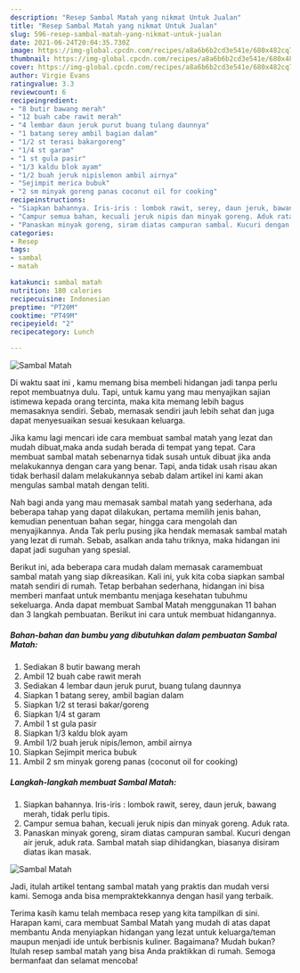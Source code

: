 ```yaml
---
description: "Resep Sambal Matah yang nikmat Untuk Jualan"
title: "Resep Sambal Matah yang nikmat Untuk Jualan"
slug: 596-resep-sambal-matah-yang-nikmat-untuk-jualan
date: 2021-06-24T20:04:35.730Z
image: https://img-global.cpcdn.com/recipes/a8a6b6b2cd3e541e/680x482cq70/sambal-matah-foto-resep-utama.jpg
thumbnail: https://img-global.cpcdn.com/recipes/a8a6b6b2cd3e541e/680x482cq70/sambal-matah-foto-resep-utama.jpg
cover: https://img-global.cpcdn.com/recipes/a8a6b6b2cd3e541e/680x482cq70/sambal-matah-foto-resep-utama.jpg
author: Virgie Evans
ratingvalue: 3.3
reviewcount: 6
recipeingredient:
- "8 butir bawang merah"
- "12 buah cabe rawit merah"
- "4 lembar daun jeruk purut buang tulang daunnya"
- "1 batang serey ambil bagian dalam"
- "1/2 st terasi bakargoreng"
- "1/4 st garam"
- "1 st gula pasir"
- "1/3 kaldu blok ayam"
- "1/2 buah jeruk nipislemon ambil airnya"
- "Sejimpit merica bubuk"
- "2 sm minyak goreng panas coconut oil for cooking"
recipeinstructions:
- "Siapkan bahannya. Iris-iris : lombok rawit, serey, daun jeruk, bawang merah, tidak perlu tipis."
- "Campur semua bahan, kecuali jeruk nipis dan minyak goreng. Aduk rata."
- "Panaskan minyak goreng, siram diatas campuran sambal. Kucuri dengan air jeruk, aduk rata. Sambal matah siap dihidangkan, biasanya disiram diatas ikan masak."
categories:
- Resep
tags:
- sambal
- matah

katakunci: sambal matah 
nutrition: 180 calories
recipecuisine: Indonesian
preptime: "PT20M"
cooktime: "PT49M"
recipeyield: "2"
recipecategory: Lunch

---
```



![Sambal Matah](https://img-global.cpcdn.com/recipes/a8a6b6b2cd3e541e/680x482cq70/sambal-matah-foto-resep-utama.jpg)

Di waktu  saat ini , kamu memang bisa membeli hidangan jadi tanpa perlu repot membuatnya dulu. Tapi, untuk kamu yang mau menyajikan sajian istimewa kepada orang tercinta, maka kita memang lebih bagus memasaknya sendiri. Sebab, memasak sendiri jauh lebih sehat dan juga dapat menyesuaikan sesuai kesukaan keluarga.

Jika kamu lagi mencari ide cara membuat sambal matah yang lezat dan mudah dibuat,maka anda sudah berada di tempat yang tepat. Cara membuat sambal matah  sebenarnya tidak susah untuk dibuat jika anda melakukannya dengan cara yang benar. Tapi, anda tidak usah risau akan tidak berhasil dalam melakukannya 
sebab dalam artikel ini kami akan mengulas sambal matah dengan teliti.  



Nah bagi anda yang mau memasak sambal matah yang sederhana, ada beberapa tahap yang dapat dilakukan, pertama memilih jenis bahan, kemudian penentuan bahan segar, hingga cara mengolah dan menyajikannya. Anda Tak perlu pusing jika hendak memasak sambal matah yang lezat di rumah. Sebab, asalkan anda  tahu triknya, maka hidangan ini dapat jadi suguhan yang spesial.

Berikut ini, ada beberapa cara mudah dalam memasak caramembuat sambal matah yang siap dikreasikan. Kali ini, yuk kita coba siapkan sambal matah sendiri di rumah. Tetap berbahan sederhana, hidangan ini bisa memberi manfaat untuk membantu menjaga kesehatan tubuhmu sekeluarga. Anda dapat membuat Sambal Matah menggunakan 11 bahan dan 3 langkah pembuatan. Berikut ini cara untuk membuat hidangannya.

<!--inarticleads1-->

##### Bahan-bahan dan bumbu yang dibutuhkan dalam pembuatan Sambal Matah:

1. Sediakan 8 butir bawang merah
1. Ambil 12 buah cabe rawit merah
1. Sediakan 4 lembar daun jeruk purut, buang tulang daunnya
1. Siapkan 1 batang serey, ambil bagian dalam
1. Siapkan 1/2 st terasi bakar/goreng
1. Siapkan 1/4 st garam
1. Ambil 1 st gula pasir
1. Siapkan 1/3 kaldu blok ayam
1. Ambil 1/2 buah jeruk nipis/lemon, ambil airnya
1. Siapkan Sejimpit merica bubuk
1. Ambil 2 sm minyak goreng panas (coconut oil for cooking)




<!--inarticleads2-->

##### Langkah-langkah membuat Sambal Matah:

1. Siapkan bahannya. Iris-iris : lombok rawit, serey, daun jeruk, bawang merah, tidak perlu tipis.
1. Campur semua bahan, kecuali jeruk nipis dan minyak goreng. Aduk rata.
1. Panaskan minyak goreng, siram diatas campuran sambal. Kucuri dengan air jeruk, aduk rata. Sambal matah siap dihidangkan, biasanya disiram diatas ikan masak.
<img src="//assets-global.cpcdn.com/assets/icons/button_play-2c75c40dde080a61004c1f40b05d8f140eaff45d7e9e6481dc71c63d2e7c4909.png" alt="Sambal Matah">



Jadi, itulah artikel tentang  sambal matah  yang praktis dan mudah versi kami. Semoga anda bisa mempraktekkannya dengan hasil yang terbaik. 

Terima kasih kamu telah membaca resep yang kita tampilkan di sini. Harapan kami, cara membuat  Sambal Matah yang mudah di atas dapat membantu Anda menyiapkan hidangan yang lezat untuk keluarga/teman maupun menjadi ide untuk berbisnis kuliner. Bagaimana? Mudah bukan? Itulah resep sambal matah yang bisa Anda praktikkan di rumah. Semoga bermanfaat dan selamat mencoba!

